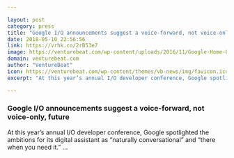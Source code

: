 ```yaml
---

layout: post
category: press
title: "Google I/O announcements suggest a voice-forward, not voice-only, future"
date: 2018-05-10 22:56:56
link: https://vrhk.co/2rB53e7
image: https://venturebeat.com/wp-content/uploads/2016/11/Google-Home-ODonnell-03.jpg?fit=1992%2C1312&strip=all
domain: venturebeat.com
author: "VentureBeat"
icon: https://venturebeat.com/wp-content/themes/vb-news/img/favicon.ico
excerpt: "At this year’s annual I/O developer conference, Google spotlighted the ambitions for its digital assistant as “naturally conversational” and “there when you need it.” …"

---
```


### Google I/O announcements suggest a voice-forward, not voice-only, future

At this year’s annual I/O developer conference, Google spotlighted the ambitions for its digital assistant as “naturally conversational” and “there when you need it.” …